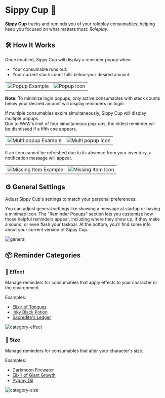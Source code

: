 # Sippy Cup 🥤

**Sippy Cup** tracks and reminds you of your roleplay consumables, helping keep you focused on what matters most: *Roleplay*.

## 🛠️ How It Works

Once enabled, Sippy Cup will display a reminder popup when:
- Your consumable runs out.
- Your current stack count falls below your desired amount.

<table>
  <tr>
    <td><img src="https://i.imgur.com/OFCrTbe.png" alt="Popup Example"></td>
    <td><img src="https://i.imgur.com/8IKpY0y.png" alt="Popup Icon"></td>
  </tr>
</table>

**Note:** To minimize login popups, only active consumables with stack counts below your desired amount will display reminders on login.

If multiple consumables expire simultaneously, Sippy Cup will display multiple popups.  
Due to WoW's limit of four simultaneous pop-ups, the oldest reminder will be dismissed if a fifth one appears.

<table>
  <tr>
    <td><img src="https://i.imgur.com/XCdEoWK.png" alt="Multi popup Example"></td>
    <td><img src="https://i.imgur.com/gDuqWNk.png" alt="Multi popup Icon"></td>
  </tr>
</table>

If an item cannot be refreshed due to its absence from your inventory, a notification message will appear.

<table>
  <tr>
    <td><img src="https://i.imgur.com/Ap9v2hW.png" alt="Missing Item Example"></td>
    <td><img src="https://i.imgur.com/9eS0w7x.png" alt="Missing Item Icon"></td>
  </tr>
</table>

## ⚙️ General Settings

Adjust Sippy Cup's settings to match your personal preferences.

You can adjust general settings like showing a message at startup or having a minimap icon.
The "Reminder Popups" section lets you customize how those helpful reminders appear, including where they show up, if they make a sound, or even flash your taskbar.
At the bottom, you'll find some info about your current version of Sippy Cup.

![general](https://i.imgur.com/cd4EQxF.png)

## 📦 Reminder Categories

### 🧪 Effect

Manage reminders for consumables that apply effects to your character or the environment.

Examples:
- [Elixir of Tongues](https://www.wowhead.com/item=2460/elixir-of-tongues)
- [Inky Black Potion](https://www.wowhead.com/item=124640/inky-black-potion)
- [Sacredite's Ledger](https://www.wowhead.com/item=234527/sacredites-ledger)

![category-effect](https://i.imgur.com/Kf1Xsfk.png)

### 📏 Size

Manage reminders for consumables that alter your character's size.

Examples:
- [Darkmoon Firewater](https://www.wowhead.com/item=124671/darkmoon-firewater)
- [Elixir of Giant Growth](https://www.wowhead.com/item=6662/elixir-of-giant-growth)
- [Pygmy Oil](https://www.wowhead.com/item=40195/pygmy-oil)

![category-size](https://i.imgur.com/IynqJTI.png)

